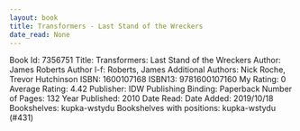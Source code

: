```yaml
---
layout: book
title: Transformers - Last Stand of the Wreckers
date_read: None
---
```


Book Id: 7356751
Title: Transformers: Last Stand of the Wreckers
Author: James Roberts
Author l-f: Roberts, James
Additional Authors: Nick Roche, Trevor Hutchinson
ISBN: 1600107168
ISBN13: 9781600107160
My Rating: 0
Average Rating: 4.42
Publisher: IDW Publishing
Binding: Paperback
Number of Pages: 132
Year Published: 2010
Date Read: 
Date Added: 2019/10/18
Bookshelves: kupka-wstydu
Bookshelves with positions: kupka-wstydu (#431)

